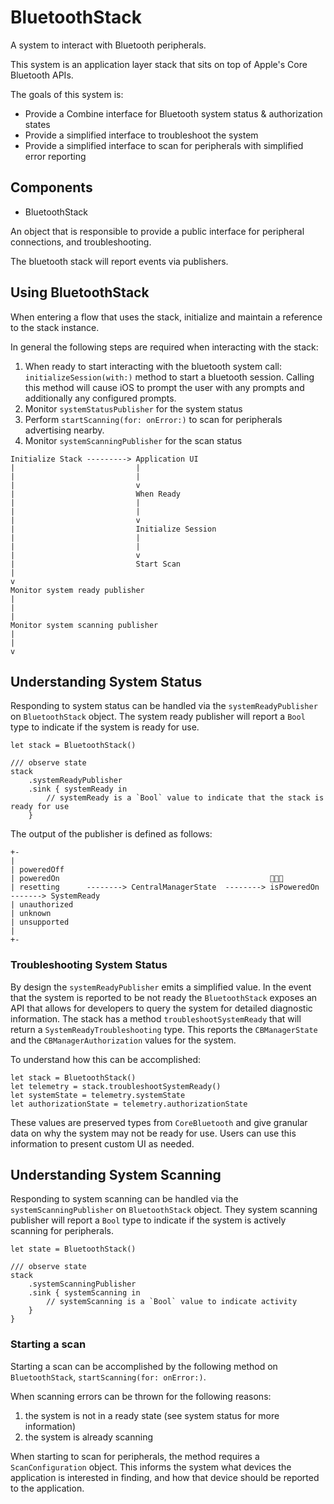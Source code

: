 # BluetoothStack

A system to interact with Bluetooth peripherals.

This system is an application layer stack that sits on top of Apple's Core Bluetooth APIs. 

The goals of this system is:

* Provide a Combine interface for Bluetooth system status & authorization states
* Provide a simplified interface to troubleshoot the system
* Provide a simplified interface to scan for peripherals with simplified error reporting

## Components

- BluetoothStack

An object that is responsible to provide a public interface for peripheral connections, and troubleshooting.

The bluetooth stack will report events via publishers.

## Using BluetoothStack

When entering a flow that uses the stack, initialize and maintain a reference to the stack instance.

In general the following steps are required when interacting with the stack:

1. When ready to start interacting with the bluetooth system call: `initializeSession(with:)` method to start a bluetooth session. Calling this method will cause iOS to prompt the user with any prompts and additionally any configured prompts.
2. Monitor `systemStatusPublisher` for the system status
3. Perform `startScanning(for: onError:)` to scan for peripherals advertising nearby.
4. Monitor `systemScanningPublisher` for the scan status

```
Initialize Stack ---------> Application UI
|                           |
|                           |
|                           v
|                           When Ready
|                           |
|                           |
|                           v
|                           Initialize Session
|                           |
|                           |
|                           v
|                           Start Scan
|
v
Monitor system ready publisher
|
|
|
Monitor system scanning publisher
|
|
v
```

## Understanding System Status

Responding to system status can be handled via the `systemReadyPublisher` on `BluetoothStack` object. The system ready publisher will report a `Bool` type to indicate if the system is ready for use.

```
let stack = BluetoothStack()

/// observe state
stack
    .systemReadyPublisher
    .sink { systemReady in 
        // systemReady is a `Bool` value to indicate that the stack is ready for use
    }
```

The output of the publisher is defined as follows:

```
+-
|
| poweredOff
| poweredOn                                               
| resetting      --------> CentralManagerState  --------> isPoweredOn -------> SystemReady
| unauthorized
| unknown
| unsupported
|
+-
```

### Troubleshooting System Status

By design the `systemReadyPublisher` emits a simplified value. In the event that the system is reported to be not ready the `BluetoothStack` exposes an API that allows for developers to query the system for detailed diagnostic information. The stack has a method `troubleshootSystemReady` that will return a `SystemReadyTroubleshooting` type. This reports the `CBManagerState` and the `CBManagerAuthorization` values for the system.

To understand how this can be accomplished:

```
let stack = BluetoothStack()
let telemetry = stack.troubleshootSystemReady()
let systemState = telemetry.systemState
let authorizationState = telemetry.authorizationState
```

These values are preserved types from `CoreBluetooth` and give granular data on why the system may not be ready for use. Users can use this information to present custom UI as needed.

## Understanding System Scanning

Responding to system scanning can be handled via the `systemScanningPublisher` on `BluetoothStack` object. They system scanning publisher will report a `Bool` type to indicate if the system is actively scanning for peripherals.

```
let state = BluetoothStack()

/// observe state
stack
    .systemScanningPublisher
    .sink { systemScanning in 
        // systemScanning is a `Bool` value to indicate activity
    }
}
```

### Starting a scan

Starting a scan can be accomplished by the following method on `BluetoothStack`, `startScanning(for: onError:)`. 

When scanning errors can be thrown for the following reasons:

1. the system is not in a ready state (see system status for more information)
2. the system is already scanning

When starting to scan for peripherals, the method requires a `ScanConfiguration` object. This informs the system what devices the application is interested in finding, and how that device should be reported to the application.
